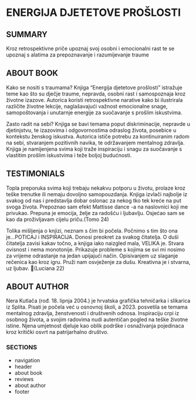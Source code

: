# ENERGIJA DJETETOVE PROŠLOSTI

## SUMMARY

Kroz retrospektivne priče upoznaj svoj osobni i emocionalni rast te se upoznaj s alatima za prepoznavanje i razumijevanje traume

## ABOUT BOOK

Kako se nositi s traumama?
Knjiga “Energija djetetove prošlosti” istražuje teme kao što su dječje traume, nepravda, osobni rast i samospoznaja kroz životne izazove. Autorica koristi retrospektivne narative kako bi ilustrirala različite životne lekcije, naglašavajući važnost emocionalne snage, samopoštovanja i unutarnje energije za suočavanje s prošlim iskustvima.

Zasto radit na sebi?
Knjiga se bavi temama poput diskriminacije, nepravde u djetinjstvu, te izazovima i odgovornostima odraslog života, posebice u kontekstu ženskog iskustva.
Autorica ističe potrebu za kontinuiranim radom na sebi, stvaranjem pozitivnih navika, te održavanjem mentalnog zdravlja. Knjiga je namijenjena svima koji traže inspiraciju i snagu za suočavanje s vlastitim prošlim iskustvima i teže boljoj budućnosti.

## TESTIMONIALS

Topla preporuka svima koji trebaju nekakvu potporu u životu, prolaze kroz teške trenutke ili nemaju dovoljno samopouzdanja. Knjiga izvlači najbolje iz svakog od nas i predstavlja dobar oslonac za nekog tko tek kreće na put svoga života. Prepoznao sam efekt Mattisse dance -a na naslovnici koji me privukao. Prepuna je emocija, želje za radošću i ljubavlju. Osjećao sam se kao da proživljavam cijelu priču.(Tomo 24)

Tolika mišljenja o knjizi, neznam s čim bi počela. Počnimo s tim što ona je...POTICAJ i INSPIRACIJA. Donosi preokret za svakog čitatelja. O duši čitatelja zavisi kakav točno, a knjiga iako naizgled mala, VELIKA je. Stvara ovisnost i nema monotonije. Prikazuje probleme s kojima se svi mi nosimo za vrijeme odrastanje na jedan upijajući način. Opisivanjem uz slaganje rečenica kao kroz igru. Pruži nam osvježenje za dušu. Kreativna je i stvarna, uz ljubav. 💙(Luciana 22)

## ABOUT AUTHOR

Nera Kutlača (rođ. 18. lipnja 2004.) je hrvatska grafička tehničarka i slikarica iz Splita. Pisati je počela već u osnovnoj školi, a 2023. posvetila se temama mentalnog zdravlja, ženstvenosti i društvenih odnosa. Inspiraciju crpi iz osobnog života, a svojim radovima nudi autentičan pogled na teške životne istine. Njena umjetnost djeluje kao oblik podrške i osnaživanja pojedinaca kroz kritički osvrt na patrijarhalno društvo.

### SECTIONS

- navigation
- header
- about book
- reviews
- about author
- footer
